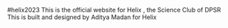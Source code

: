 #helix2023
This is the official website for Helix , the Science Club of DPSR
This is built and designed by Aditya Madan for Helix

